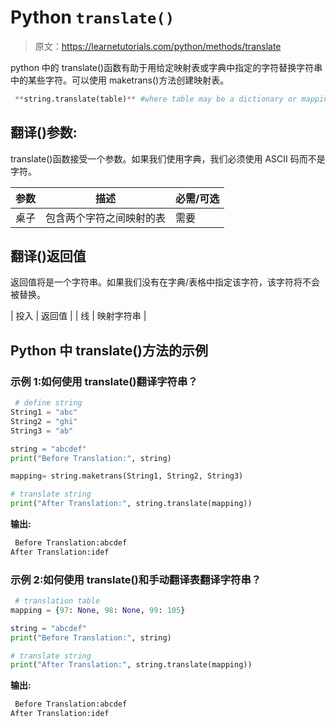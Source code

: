 # Python `translate()`

> 原文：<https://learnetutorials.com/python/methods/translate>

python 中的 translate()函数有助于用给定映射表或字典中指定的字符替换字符串中的某些字符。可以使用 maketrans()方法创建映射表。

```py
 **string.translate(table)** #where table may be a dictionary or mapping table 

```

## 翻译()参数:

translate()函数接受一个参数。如果我们使用字典，我们必须使用 ASCII 码而不是字符。

| 参数 | 描述 | 必需/可选 |
| --- | --- | --- |
| 桌子 | 包含两个字符之间映射的表 | 需要 |

## 翻译()返回值

返回值将是一个字符串。如果我们没有在字典/表格中指定该字符，该字符将不会被替换。

| 投入 | 返回值 |
| 线 | 映射字符串 |

## Python 中 translate()方法的示例

### 示例 1:如何使用 translate()翻译字符串？

```py
 # define string
String1 = "abc"
String2 = "ghi"
String3 = "ab"

string = "abcdef"
print("Before Translation:", string)

mapping= string.maketrans(String1, String2, String3)

# translate string
print("After Translation:", string.translate(mapping)) 

```

**输出:**

```py
 Before Translation:abcdef
After Translation:idef 
```

### 示例 2:如何使用 translate()和手动翻译表翻译字符串？

```py
 # translation table 
mapping = {97: None, 98: None, 99: 105}

string = "abcdef"
print("Before Translation:", string)

# translate string
print("After Translation:", string.translate(mapping)) 

```

**输出:**

```py
 Before Translation:abcdef
After Translation:idef 
```